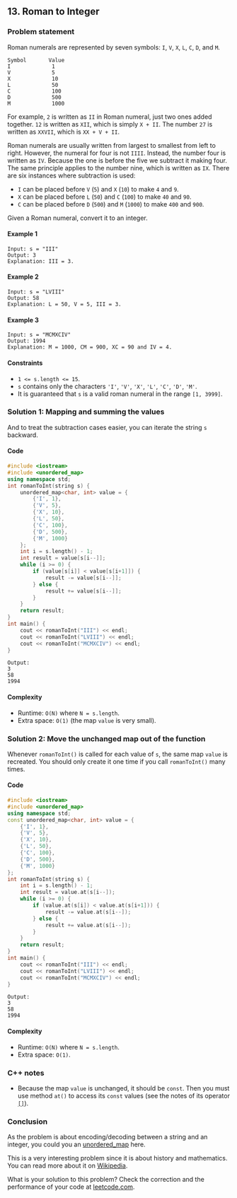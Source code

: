 ## 13. Roman to Integer

### Problem statement
Roman numerals are represented by seven symbols: `I`, `V`, `X`, `L`, `C`, `D`, and `M`.

```plain
Symbol       Value
I             1
V             5
X             10
L             50
C             100
D             500
M             1000
```

For example, `2` is written as `II` in Roman numeral, just two ones added together. `12` is written as `XII`, which is simply `X + II`. The number `27` is written as `XXVII`, which is `XX + V + II`.

Roman numerals are usually written from largest to smallest from left to right. However, the numeral for four is not `IIII`. Instead, the number four is written as `IV`. Because the one is before the five we subtract it making four. The same principle applies to the number nine, which is written as `IX`. There are six instances where subtraction is used:

* `I` can be placed before `V` (`5`) and `X` (`10`) to make `4` and `9`. 
* `X` can be placed before `L` (`50`) and `C` (`100`) to make `40` and `90`. 
* `C` can be placed before `D` (`500`) and `M` (`1000`) to make `400` and `900`.

Given a Roman numeral, convert it to an integer.


#### Example 1
```plain
Input: s = "III"
Output: 3
Explanation: III = 3.
```
#### Example 2
```plain
Input: s = "LVIII"
Output: 58
Explanation: L = 50, V = 5, III = 3.
```

#### Example 3
```plain
Input: s = "MCMXCIV"
Output: 1994
Explanation: M = 1000, CM = 900, XC = 90 and IV = 4.
``` 

#### Constraints

* `1 <= s.length <= 15`.
* `s` contains only the characters `'I'`, `'V'`, `'X'`, `'L'`, `'C'`, `'D'`, `'M'`.
* It is guaranteed that `s` is a valid roman numeral in the range `[1, 3999]`.

### Solution 1: Mapping and summing the values

And to treat the subtraction cases easier, you can iterate the string `s` backward.

#### Code
```cpp
#include <iostream>
#include <unordered_map>
using namespace std;
int romanToInt(string s) {
    unordered_map<char, int> value = {
        {'I', 1},
        {'V', 5},
        {'X', 10},
        {'L', 50},
        {'C', 100},
        {'D', 500},
        {'M', 1000}
    };
    int i = s.length() - 1;
    int result = value[s[i--]];
    while (i >= 0) {
        if (value[s[i]] < value[s[i+1]]) {
            result -= value[s[i--]]; 
        } else {
            result += value[s[i--]];
        }
    }
    return result;
}
int main() {
    cout << romanToInt("III") << endl;
    cout << romanToInt("LVIII") << endl;
    cout << romanToInt("MCMXCIV") << endl;
}
```
```plain
Output:
3
58
1994
```

#### Complexity
* Runtime: `O(N)` where `N = s.length`.
* Extra space: `O(1)` (the map `value` is very small).

### Solution 2: Move the unchanged map out of the function

Whenever `romanToInt()` is called for each value of `s`, the same map `value` is recreated. You should only create it one time if you call `romanToInt()` many times. 

#### Code
```cpp
#include <iostream>
#include <unordered_map>
using namespace std;
const unordered_map<char, int> value = {
    {'I', 1},
    {'V', 5},
    {'X', 10},
    {'L', 50},
    {'C', 100},
    {'D', 500},
    {'M', 1000}
};
int romanToInt(string s) {
    int i = s.length() - 1;
    int result = value.at(s[i--]);
    while (i >= 0) {
        if (value.at(s[i]) < value.at(s[i+1])) {
            result -= value.at(s[i--]); 
        } else {
            result += value.at(s[i--]);
        }
    }
    return result;
}
int main() {
    cout << romanToInt("III") << endl;
    cout << romanToInt("LVIII") << endl;
    cout << romanToInt("MCMXCIV") << endl;
}
```
```plain
Output:
3
58
1994
```

#### Complexity
* Runtime: `O(N)` where `N = s.length`.
* Extra space: `O(1)`.

### C++ notes
* Because the map `value` is unchanged, it should be `const`. Then you must use method `at()` to access its `const` values (see the notes of its operator [`[]`](https://en.cppreference.com/w/cpp/container/unordered_map/operator_at)).

### Conclusion

As the problem is about encoding/decoding between a string and an integer, you could you an [unordered_map](https://en.cppreference.com/w/cpp/container/unordered_map) here.

This is a very interesting problem since it is about history and mathematics. You can read more about it on [Wikipedia](https://en.wikipedia.org/wiki/Roman_numerals).

What is your solution to this problem? Check the correction and the performance of your code at [leetcode.com](https://leetcode.com/problems/roman-to-integer/).
